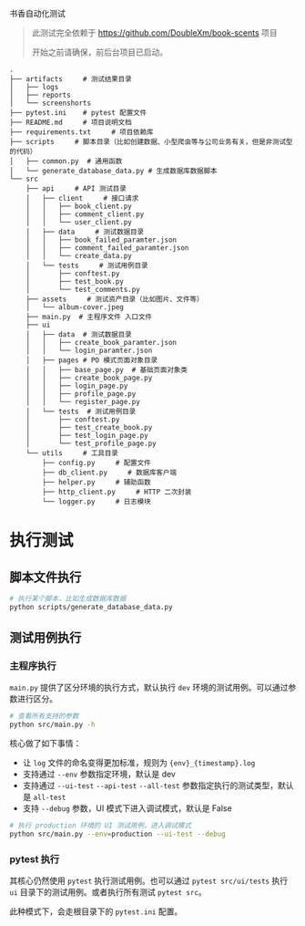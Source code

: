 书香自动化测试

> 此测试完全依赖于 https://github.com/DoubleXm/book-scents 项目
> 
> 开始之前请确保，前后台项目已启动。


```
.
├── artifacts     # 测试结果目录
│   ├── logs
│   ├── reports
│   └── screenshorts
├── pytest.ini    # pytest 配置文件
├── README.md     # 项目说明文档
├── requirements.txt     # 项目依赖库
├── scripts     # 脚本目录（比如创建数据、小型爬虫等与公司业务有关，但是非测试型的代码）
│   ├── common.py  # 通用函数
│   └── generate_database_data.py # 生成数据库数据脚本
└── src
    ├── api     # API 测试目录
    │   ├── client     # 接口请求
    │   │   ├── book_client.py
    │   │   ├── comment_client.py
    │   │   └── user_client.py
    │   ├── data     # 测试数据目录
    │   │   ├── book_failed_paramter.json
    │   │   ├── comment_failed_paramter.json
    │   │   └── create_data.py
    │   └── tests     # 测试用例目录
    │       ├── conftest.py
    │       ├── test_book.py
    │       └── test_comments.py
    ├── assets     # 测试资产目录（比如图片、文件等）
    │   └── album-cover.jpeg
    ├── main.py  # 主程序文件 入口文件
    ├── ui
    │   ├── data  # 测试数据目录
    │   │   ├── create_book_paramter.json
    │   │   └── login_paramter.json
    │   ├── pages # PO 模式页面对象目录
    │   │   ├── base_page.py  # 基础页面对象类
    │   │   ├── create_book_page.py
    │   │   ├── login_page.py
    │   │   ├── profile_page.py
    │   │   └── register_page.py
    │   └── tests  # 测试用例目录
    │       ├── conftest.py
    │       ├── test_create_book.py
    │       ├── test_login_page.py
    │       └── test_profile_page.py
    └── utils     # 工具目录
        ├── config.py     # 配置文件
        ├── db_client.py     # 数据库客户端
        ├── helper.py     # 辅助函数
        ├── http_client.py     # HTTP 二次封装
        └── logger.py     # 日志模块
```

# 执行测试

## 脚本文件执行

```bash
# 执行某个脚本，比如生成数据库数据
python scripts/generate_database_data.py
```

## 测试用例执行

### 主程序执行

`main.py` 提供了区分环境的执行方式，默认执行 `dev` 环境的测试用例。可以通过参数进行区分。

```bash
# 查看所有支持的参数
python src/main.py -h
```

核心做了如下事情：

- 让 `log` 文件的命名变得更加标准，规则为 `{env}_{timestamp}.log`
- 支持通过 `--env` 参数指定环境，默认是 dev
- 支持通过 `--ui-test` `--api-test` `--all-test` 参数指定执行的测试类型，默认是 `all-test`
- 支持 `--debug` 参数，UI 模式下进入调试模式，默认是 False

```bash
# 执行 production 环境的 UI 测试用例，进入调试模式
python src/main.py --env=production --ui-test --debug
```

### pytest 执行

其核心仍然使用 `pytest` 执行测试用例。也可以通过 `pytest src/ui/tests` 执行 `ui` 目录下的测试用例。或者执行所有测试 `pytest src`。

此种模式下，会走根目录下的 `pytest.ini` 配置。